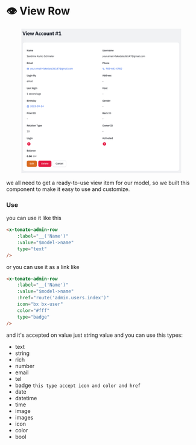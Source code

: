 # 👁 View Row

<figure><img src="../../.gitbook/assets/image (11).png" alt=""><figcaption></figcaption></figure>

we all need to get a ready-to-use view item for our model, so we built this component to make it easy to use and customize.

### Use

you can use it like this

```html
<x-tomato-admin-row 
    :label="__('Name')" 
    :value="$model->name" 
    type="text" 
/>
```

or you can use it as a link like

```html
<x-tomato-admin-row 
    :label="__('Name')" 
    :value="$model->name" 
    :href="route('admin.users.index')" 
    icon="bx bx-user" 
    color="#fff" 
    type="badge" 
/>
```

and it's accepted on value just string value and you can use this types:

* text
* string
* rich
* number
* email
* tel
* badge `this type accept icon and color and href`
* date
* datetime
* time
* image
* images
* icon
* color
* bool

